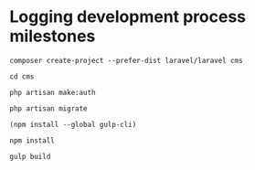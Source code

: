 # Logging development process milestones

```
composer create-project --prefer-dist laravel/laravel cms

cd cms

php artisan make:auth

php artisan migrate

(npm install --global gulp-cli)

npm install

gulp build

```